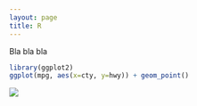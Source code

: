 ```yaml
---
layout: page
title: R
---
```



Bla bla bla

``` r
library(ggplot2)
ggplot(mpg, aes(x=cty, y=hwy)) + geom_point()
```

![](R_files/figure-markdown_github/unnamed-chunk-1-1.png)
